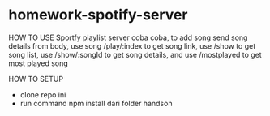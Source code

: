 # homework-spotify-server

HOW TO USE
Sportfy playlist server coba coba, to add song send song details from body, 
use song /play/:index to get song link, use /show to get song list, use /show/:songId to get song details, 
and use /mostplayed to get most played song

HOW TO SETUP

- clone repo ini
- run command npm install dari folder handson
